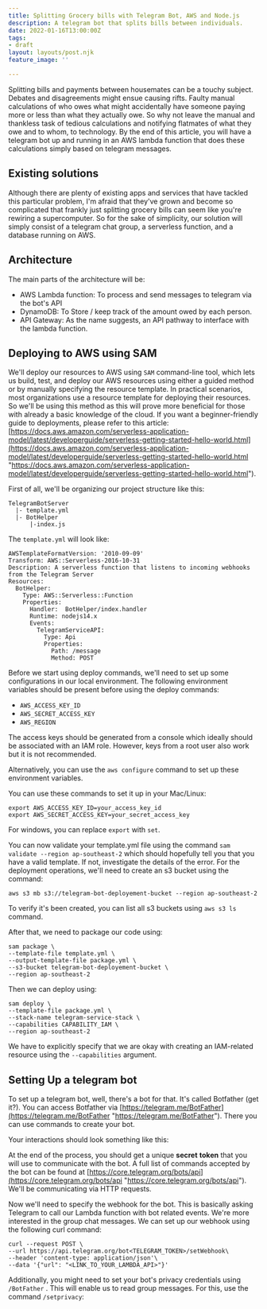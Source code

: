 ```yaml
---
title: Splitting Grocery bills with Telegram Bot, AWS and Node.js
description: A telegram bot that splits bills between individuals.
date: 2022-01-16T13:00:00Z
tags:
- draft
layout: layouts/post.njk
feature_image: ''

---
```

Splitting bills and payments between housemates can be a touchy subject. Debates and disagreements might ensue causing rifts. Faulty manual calculations of who owes what might accidentally have someone paying more or less than what they actually owe. So why not leave the manual and thankless task of tedious calculations and notifying flatmates of what they owe and to whom, to technology. By the end of this article, you will have a telegram bot up and running in an AWS lambda function that does these calculations simply based on telegram messages.

## Existing solutions

Although there are plenty of existing apps and services that have tackled this particular problem, I'm afraid that they've grown and become so complicated that frankly just splitting grocery bills can seem like you're rewiring a supercomputer. So for the sake of simplicity, our solution will simply consist of a telegram chat group, a serverless function, and a database running on AWS.

## Architecture

The main parts of the architecture will be:

* AWS Lambda function: To process and send messages to telegram via the bot's API
* DynamoDB: To Store / keep track of the amount owed by each person.
* API Gateway: As the name suggests, an API pathway to interface with the lambda function.

## Deploying to AWS using SAM

We'll deploy our resources to AWS using `SAM` command-line tool, which lets us build, test, and deploy our AWS resources using either a guided method or by manually specifying the resource template. In practical scenarios, most organizations use a resource template for deploying their resources. So we'll be using this method as this will prove more beneficial for those with already a basic knowledge of the cloud. If you want a beginner-friendly guide to deployments, please refer to this article: [https://docs.aws.amazon.com/serverless-application-model/latest/developerguide/serverless-getting-started-hello-world.html](https://docs.aws.amazon.com/serverless-application-model/latest/developerguide/serverless-getting-started-hello-world.html "https://docs.aws.amazon.com/serverless-application-model/latest/developerguide/serverless-getting-started-hello-world.html").

First of all, we'll be organizing our project structure like this:

    TelegramBotServer
      |- template.yml
      |- BotHelper
          |-index.js

The `template.yml` will look like:

    AWSTemplateFormatVersion: '2010-09-09'
    Transform: AWS::Serverless-2016-10-31
    Description: A serverless function that listens to incoming webhooks from the Telegram Server 
    Resources:
      BotHelper:
        Type: AWS::Serverless::Function
        Properties:
          Handler:  BotHelper/index.handler
          Runtime: nodejs14.x
          Events:
            TelegramServiceAPI:
              Type: Api
              Properties:
                Path: /message
                Method: POST

Before we start using deploy commands, we'll need to set up some configurations in our local environment. The following environment variables should be present before using the deploy commands:

* `AWS_ACCESS_KEY_ID`
* `AWS_SECRET_ACCESS_KEY`
* `AWS_REGION`

The access keys should be generated from a console which ideally should be associated with an IAM role. However, keys from a root user also work but it is not recommended.

Alternatively, you can use the `aws configure` command to set up these environment variables.

You can use these commands to set it up in your Mac/Linux:

    export AWS_ACCESS_KEY_ID=your_access_key_id
    export AWS_SECRET_ACCESS_KEY=your_secret_access_key

For windows, you can replace `export` with `set`.

You can now validate your template.yml file using the command `sam validate --region ap-southeast-2` which should hopefully tell you that you have a valid template. If not, investigate the details of the error. For the deployment operations,  we'll need to create an s3 bucket using the command:

    aws s3 mb s3://telegram-bot-deployement-bucket --region ap-southeast-2

To verify it's been created, you can list all s3 buckets using `aws s3 ls` command.

After that, we need to package our code using:

    sam package \                                                  
    --template-file template.yml \     
    --output-template-file package.yml \
    --s3-bucket telegram-bot-deployement-bucket \                                 
    --region ap-southeast-2

Then we can deploy using:

    sam deploy \                                                                                                                   
    --template-file package.yml \
    --stack-name telegram-service-stack \    
    --capabilities CAPABILITY_IAM \
    --region ap-southeast-2

We have to explicitly specify that we are okay with creating an IAM-related resource using the `--capabilities` argument.

## Setting Up a telegram bot

To set up a telegram bot, well, there's a bot for that. It's called Botfather (get it?). You can access Botfather via [https://telegram.me/BotFather](https://telegram.me/BotFather "https://telegram.me/BotFather"). There you can use commands to create your bot.

Your interactions should look something like this:

<screenshot>

At the end of the process, you should get a unique **secret** **token** that you will use to communicate with the bot. A full list of commands accepted by the bot can be found at [https://core.telegram.org/bots/api](https://core.telegram.org/bots/api "https://core.telegram.org/bots/api"). We'll be communicating via HTTP requests.

Now we'll need to specify the webhook for the bot. This is basically asking Telegram to call our Lambda function with bot related events. We're more interested in the group chat messages. We can set up our webhook using the following curl command:

    curl --request POST \
    --url https://api.telegram.org/bot<TELEGRAM_TOKEN>/setWebhook\
    --header 'content-type: application/json'\
    --data '{"url": "<LINK_TO_YOUR_LAMBDA_API>"}'

Additionally, you might need to set your bot's privacy credentials using `/BotFather` . This will enable us to read group messages. For this, use the command `/setprivacy`:

<screenshot>